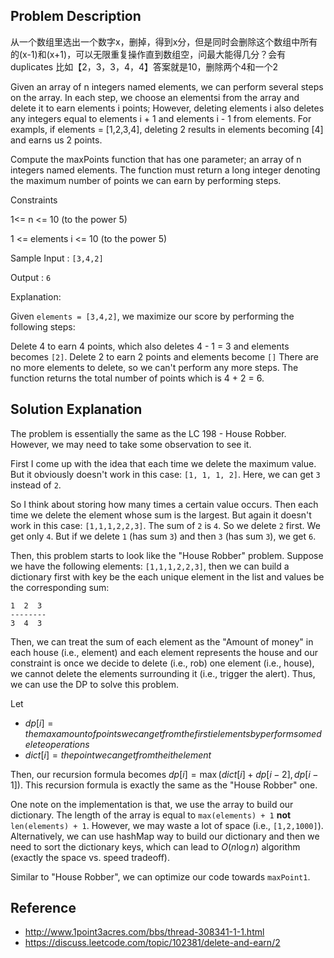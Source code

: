 ## Problem Description

从一个数组里选出一个数字x，删掉，得到x分，但是同时会删除这个数组中所有的(x-1)和(x+1)，可以无限重复操作直到数组空，问最大能得几分？会有duplicates
比如【2，3，3，4，4】答案就是10，删除两个4和一个2

Given an array of n integers named elements, we can perform several steps on the array. In each step, we choose an elementsi from the array and delete it to earn elements i points; However, deleting elements i also deletes any integers equal to elements i + 1 and elements i - 1 from elements. For exampls, if elements = [1,2,3,4], deleting 2 results in elements becoming [4] and earns us 2 points.

Compute the maxPoints function that has one parameter; an array of n integers named elements. The function must return a long integer denoting the maximum number of points we can earn by performing steps.

Constraints

1<= n <= 10 (to the power 5)

1 <= elements i <= 10 (to the power 5)

Sample Input : `[3,4,2]`

Output : `6`

Explanation:

Given `elements = [3,4,2]`, we maximize our score by performing the following steps:

Delete 4 to earn 4 points, which also deletes 4 - 1 = 3 and elements becomes `[2]`.
Delete 2 to earn 2 points and elements become `[]`
There are no more elements to delete, so we can't perform any more steps. 
The function returns the total number of points which is 4 + 2 = 6.

## Solution Explanation

The problem is essentially the same as the LC 198 - House Robber. However, we may need to take some
observation to see it.

First I come up with the idea that each time we delete the maximum value. 
But it obviously doesn't work in this case: `[1, 1, 1, 2]`. Here, we can get `3` instead of `2`.

So I think about storing how many times a certain value occurs. Then each time we delete the element whose sum is the largest. 
But again it doesn't work in this case: `[1,1,1,2,2,3]`. The sum of `2` is `4`. So we delete `2` first. 
We get only `4`. But if we delete `1` (has sum `3`) and then `3` (has sum `3`), we get `6`.

Then, this problem starts to look like the "House Robber" problem. Suppose we have the following
elements: `[1,1,1,2,2,3]`, then we can build a dictionary first with key be the each unique element in
the list and values be the corresponding sum:

```
1  2  3
--------
3  4  3
```

Then, we can treat the sum of each element as the "Amount of money" in each house (i.e., element) and each
element represents the house and our constraint is once we decide to delete (i.e., rob) one element (i.e., house),
we cannot delete the elements surrounding it (i.e., trigger the alert). Thus, we can use the DP to solve this problem.

Let 

- $dp[i] = the max amount of points we can get from the first i elements by perform some delete operations$
- $dict[i] = the point we can get from the ith element$

Then, our recursion formula becomes $dp[i] = \max (dict[i] + dp[i-2], dp[i-1])$. This recursion formula
is exactly the same as the "House Robber" one.

One note on the implementation is that, we use the array to build our dictionary. The length of the 
array is equal to `max(elements) + 1` __not__ `len(elements) + 1`. However, we may waste a lot of space
(i.e., `[1,2,1000]`). Alternatively, we can use hashMap way to build our dictionary and then we need to 
sort the dictionary keys, which can lead to $O(n\log n)$ algorithm (exactly the space vs. speed tradeoff).

Similar to "House Robber", we can optimize our code towards `maxPoint1`.

## Reference

- http://www.1point3acres.com/bbs/thread-308341-1-1.html
- https://discuss.leetcode.com/topic/102381/delete-and-earn/2
